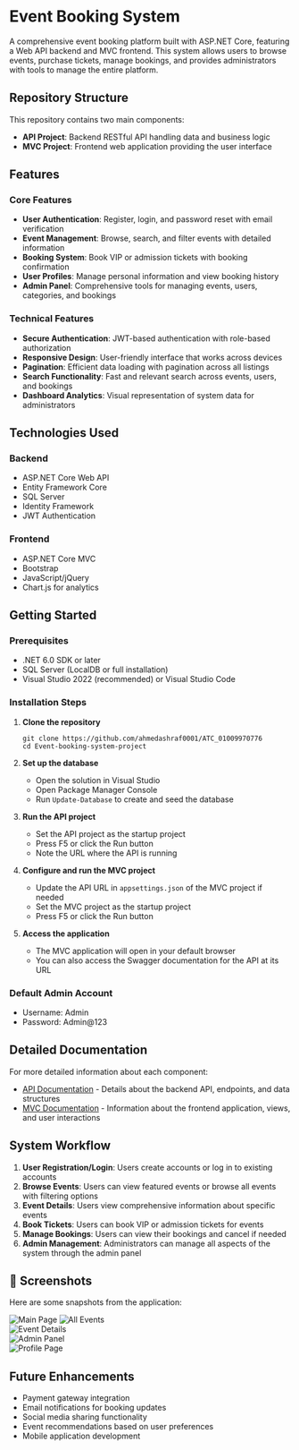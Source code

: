 # Event Booking System

A comprehensive event booking platform built with ASP.NET Core, featuring a Web API backend and MVC frontend. This system allows users to browse events, purchase tickets, manage bookings, and provides administrators with tools to manage the entire platform.

## Repository Structure

This repository contains two main components:
- **API Project**: Backend RESTful API handling data and business logic
- **MVC Project**: Frontend web application providing the user interface

## Features

### Core Features
- **User Authentication**: Register, login, and password reset with email verification
- **Event Management**: Browse, search, and filter events with detailed information
- **Booking System**: Book VIP or admission tickets with booking confirmation
- **User Profiles**: Manage personal information and view booking history
- **Admin Panel**: Comprehensive tools for managing events, users, categories, and bookings

### Technical Features
- **Secure Authentication**: JWT-based authentication with role-based authorization
- **Responsive Design**: User-friendly interface that works across devices
- **Pagination**: Efficient data loading with pagination across all listings
- **Search Functionality**: Fast and relevant search across events, users, and bookings
- **Dashboard Analytics**: Visual representation of system data for administrators

## Technologies Used

### Backend
- ASP.NET Core Web API
- Entity Framework Core
- SQL Server
- Identity Framework
- JWT Authentication

### Frontend
- ASP.NET Core MVC
- Bootstrap
- JavaScript/jQuery
- Chart.js for analytics

## Getting Started

### Prerequisites
- .NET 6.0 SDK or later
- SQL Server (LocalDB or full installation)
- Visual Studio 2022 (recommended) or Visual Studio Code

### Installation Steps

1. **Clone the repository**
   ```
   git clone https://github.com/ahmedashraf0001/ATC_01009970776
   cd Event-booking-system-project
   ```

2. **Set up the database**
   - Open the solution in Visual Studio
   - Open Package Manager Console
   - Run `Update-Database` to create and seed the database

3. **Run the API project**
   - Set the API project as the startup project
   - Press F5 or click the Run button
   - Note the URL where the API is running

4. **Configure and run the MVC project**
   - Update the API URL in `appsettings.json` of the MVC project if needed
   - Set the MVC project as the startup project
   - Press F5 or click the Run button

5. **Access the application**
   - The MVC application will open in your default browser
   - You can also access the Swagger documentation for the API at its URL

### Default Admin Account
- Username: Admin
- Password: Admin@123

## Detailed Documentation

For more detailed information about each component:

- [API Documentation](./API/README.md) - Details about the backend API, endpoints, and data structures
- [MVC Documentation](./MVC/README.md) - Information about the frontend application, views, and user interactions

## System Workflow

1. **User Registration/Login**: Users create accounts or log in to existing accounts
2. **Browse Events**: Users can view featured events or browse all events with filtering options
3. **Event Details**: Users view comprehensive information about specific events
4. **Book Tickets**: Users can book VIP or admission tickets for events
5. **Manage Bookings**: Users can view their bookings and cancel if needed
6. **Admin Management**: Administrators can manage all aspects of the system through the admin panel

## 📸 Screenshots

Here are some snapshots from the application:

![Main Page](./Project%20images/image1.png) 
![All Events](./Project%20images/image2.png)  
![Event Details](./Project%20images/image3.png)  
![Admin Panel](./Project%20images/image4.png)  
![Profile Page](./Project%20images/image5.png)

## Future Enhancements

- Payment gateway integration
- Email notifications for booking updates
- Social media sharing functionality
- Event recommendations based on user preferences
- Mobile application development

